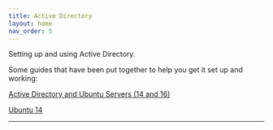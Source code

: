 ```yaml
---
title: Active Directory
layout: home
nav_order: 5
---
```


Setting up and using Active Directory.


Some guides that have been put together to help you get it set up and working:

[Active Directory and Ubuntu Servers (14 and 16)](https://gist.github.com/iprietoISU/163c2f9073414c47079790d122bdf74d)

[Ubuntu 14](https://gist.github.com/troyfontaine/dc8c9c9882188c24ca53)

----
